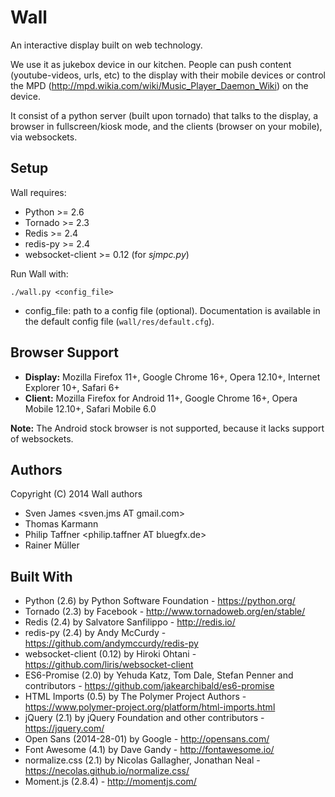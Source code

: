 Wall
====

An interactive display built on web technology.

We use it as jukebox device in our kitchen. People can push content 
(youtube-videos, urls, etc) to the display with their mobile devices
or control the MPD (http://mpd.wikia.com/wiki/Music_Player_Daemon_Wiki)
on the device.

It consist of a python server (built upon tornado) that talks to the display, 
a browser in fullscreen/kiosk mode, and the clients (browser on your mobile), 
via websockets.

Setup
-----

Wall requires:

 * Python           >= 2.6
 * Tornado          >= 2.3
 * Redis            >= 2.4
 * redis-py         >= 2.4
 * websocket-client >= 0.12 (for *sjmpc.py*)

Run Wall with:

    ./wall.py <config_file>

 * config_file: path to a config file (optional). Documentation is available in
   the default config file (`wall/res/default.cfg`).

Browser Support
---------------

* **Display:** Mozilla Firefox 11+, Google Chrome 16+, Opera 12.10+, Internet Explorer 10+, Safari 6+
* **Client:** Mozilla Firefox for Android 11+, Google Chrome 16+, Opera Mobile 12.10+, Safari Mobile 6.0

**Note:** The Android stock browser is not supported, because it lacks support of websockets.

Authors
-------

Copyright (C) 2014 Wall authors

 * Sven James <sven.jms AT gmail.com>
 * Thomas Karmann <thomas AT krmnn.de>
 * Philip Taffner <philip.taffner AT bluegfx.de>
 * Rainer Müller <raimue AT codingfarm.de>

Built With
----------

 * Python (2.6) by Python Software Foundation - https://python.org/
 * Tornado (2.3) by Facebook - http://www.tornadoweb.org/en/stable/
 * Redis (2.4) by Salvatore Sanfilippo - http://redis.io/
 * redis-py (2.4) by Andy McCurdy - https://github.com/andymccurdy/redis-py
 * websocket-client (0.12) by Hiroki Ohtani -
   https://github.com/liris/websocket-client
 * ES6-Promise (2.0) by Yehuda Katz, Tom Dale, Stefan Penner and contributors -
   https://github.com/jakearchibald/es6-promise
 * HTML Imports (0.5) by The Polymer Project Authors -
   https://www.polymer-project.org/platform/html-imports.html
 * jQuery (2.1) by jQuery Foundation and other contributors -
   https://jquery.com/
 * Open Sans (2014-28-01) by Google - http://opensans.com/
 * Font Awesome (4.1) by Dave Gandy - http://fontawesome.io/
 * normalize.css (2.1) by Nicolas Gallagher, Jonathan Neal -
   https://necolas.github.io/normalize.css/
 * Moment.js (2.8.4) - http://momentjs.com/
